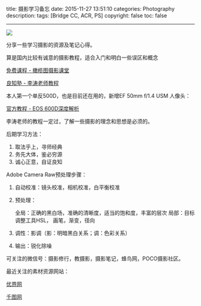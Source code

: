 title: 摄影学习备忘
date: 2015-11-27 13:51:10
categories: Photography
description:
tags: [Bridge CC, ACR, PS]
copyright: false
toc: false

---
![](http://7xof1d.com1.z0.glb.clouddn.com/img/ps.png)

分享一些学习摄影的资源及笔记心得。

算是国内比较有诚意的摄影教程，适合入门和明白一些误区和概念

[免费课程 - 橄榄图摄影课堂](http://www.ganlantu.com/course/explore/mianfei)

[良知塾 - 李涛老师教程](http://www.liangzhishu.com/)

本人第一个单反500D，也是目前还在用的，新增EF 50mm f/1.4 USM 人像头：

[官方教程 - EOS 600D深度解析](http://www.canon.com.cn/specialsite/eos600d/)

李涛老师的教程一定过，了解一些摄影的理念和思想是必须的。

后期学习方法：

1. 取法乎上，寻师经典
2. 务先大体，鉴必穷源
3. 诚心正意，自证良知

Adobe Camera Raw预处理步骤：

1. 自动校准：镜头校准，相机校准，白平衡校准
2. 预处理：
   
	全局：正确的黑白场，准确的清晰度，适当的饱和度，丰富的层次
	局部：目标调整工具HSL， 画笔，渐变，径向

3. 调性：影调（影：明暗黑白关系；调：色彩关系）
4. 输出：锐化除噪


可关注的微信号：摄影修行，教摄影，摄影笔记，蜂鸟网，POCO摄影社区。

最近关注的素材资源网站：

[优界网](http://97ui.com/sucai)

[千图网](http://www.58pic.com/)
